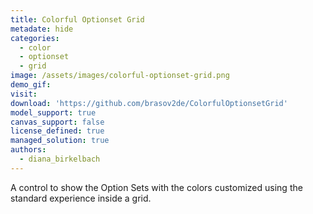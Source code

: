 ```yaml
---
title: Colorful Optionset Grid
metadate: hide
categories:
  - color
  - optionset
  - grid
image: /assets/images/colorful-optionset-grid.png
demo_gif: 
visit: 
download: 'https://github.com/brasov2de/ColorfulOptionsetGrid'
model_support: true
canvas_support: false
license_defined: true
managed_solution: true
authors:
  - diana_birkelbach
---
```

A control to show the Option Sets with the colors customized using the standard experience inside a grid.
